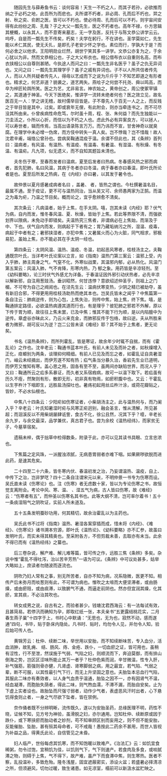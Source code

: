 <!-- { "loadSidebar": true } -->
　　随园先生与薛寿鱼书云：谈何容易！天生一不朽之人，而其子若孙，必欲推而纳之于必朽之地，此吾所为而悲也。夫所谓不朽者，非必周、孔而后不朽也，羿之射、秋之奕、俞跗之医，皆可以不朽也。使必待周、孔而后可以不朽，则宇宙间安得有此纷纷之周、孔哉？子之大父一瓢先生，医之不朽者也。高年不禄，仆方思辑其梗概，以永其人，而不意寄来墓志，无一字及医，反托于与陈文恭公讲学云云。呜呼，自是而一瓢先生不传矣，朽矣！夫学在躬行，不在讲也。圣学莫如仁，先生能以术仁其民，使无夭扎，是即孔子老安少怀之学也。素位而行，学孰大于是？而何必舍之以他求。王阳明勋业烂然，胡世宁笑其多一讲学。文恭公亦复为之，于余心犹以为非。然而文恭相公也，子之大父布衣也。相公借布衣以自重则名高，而布衣挟相公以自尊则甚陋。今执途人而问之曰：一瓢先生非名医乎？虽子之仇无异词也。又问之曰：一瓢先生其理学乎？虽子之戚有异词也。子不以人所共信者传先人，而以人所共疑者传先人，得毋以艺成而下之说为斤斤乎？不知艺即道之有形者也。精求之，何艺非道？貌袭之，道艺两失。燕哙子之何尝不托尧、舜以鸣高，而卒为梓匠轮舆所笑。医之为艺，尤非易言。神农始之，黄帝创之，周公使冢宰镇之，其道通于神圣。今天下医绝矣，惟讲学一流转未绝者何也？医之效立见，故名医百无一人：学之讲无稽，故村儒举目皆是。子不尊先人于百无一人之上，而反贱之于举目皆是其中，过矣。即或衰年无俚，有此附会，则亦当牵连书之，而不可尽没其所由来。仆曾疾病性命危笃，尔时虽十周，程、张、朱何益？而先生独能以一刀圭活之，仆所以心折，而信以为不朽之人也。虑此外必有异案良方，可以拯人，可以寿世者，辑而传焉，当高出语录陈言万万。而乃讳而不宣，甘舍神奇以就臭腐。在理学中未必增一伪席，而方伎中转失一真人矣。岂不悖哉？岂不惜哉！故人沈君辛甫，端恪公曾孙也。尝病吴鞠通混疫于温。余谓不但此也，其《条辨》首列曰：温病者，有风温、有温热、有温疫、有温毒、有暑温、有湿温、有秋燥、有冬温、有温疟。凡九项，似无遗义，而不自知其题旨未清也。

　　夫冬伤于寒，至春而发者曰温病，夏至后发者曰热病。冬春感风热之邪而病者，首先犯肺，名曰风温，其病于冬者亦曰冬温，病于春者亦曰春温，即叶氏所论者是也。夏至后所发之热病，在《内经》亦曰暑，以其发于暑令也。

　　故仲景以夏月感暑成病者名曰 ，盖暑、 者，皆热之谓也。今杜撰暑温名目，最属不通。至于疫证，更不可与温热同治，当从吴又可、余师愚两家为正鹄。而温之为毒为疟，乃温之节目矣。概而论之，宜乎愈辨愈不清矣。

　　其次条云：凡病温者，始于上焦，在手太阴。嘻，岂其未读《内经》耶？伏气为病，自内而发，惟冬春风温、夏、秋燥，皆始于上焦。若此等界限不清，而强欲划界以限病，未免动手即错矣。夫温热究三焦者，非谓病必在上焦始，而渐及于中、下也。伏气自内而发，则病起于下者有之；胃乃藏垢纳污之所，湿温、疫毒，病起于中者有之；暑邪挟湿者，亦犯中焦；又暑属火而心为火脏，同气相求，邪极易犯，虽始上焦，亦不能必其在手太阴一经也。

　　第四条云：太阴风温、温热、温疫、冬温，初起恶风寒者，桂枝汤主之。夫鞠通既宗叶氏，当详考叶氏论案以立言，如《指南》温热门第三案云：温邪上受，内入乎肺，肺主周身之气，气窒不化，外寒似战栗，其温邪内郁，必从热化。风温门第五案云：风温入肺，气不肯降，形寒内热，乃 郁之象。用药皆是辛凉轻剂。至《幼科要略》，论三时伏气外感尤为详备。于春温证因外邪引动伏热者，必先辛凉以解新邪，自注用葱豉汤。垂训昭然，何甘违悖？意欲绍述仲圣乎，则祖上之门楣，不可夸为自己之阀阅也。在泾先生云：温病伏寒变热，少阴之精已被劫夺，虽有新旧合邪，不得更用用桂枝汤助热而绝其本也。岂吴氏皆未之闻乎？中焦篇第一条自注云：肺病逆传，则为心包，上焦失治，则传中焦，始上焦，终下焦。嘻，是鞠通排定路径，必欲温热病遵其道而行也，有是理乎？彼犯肺之邪若不外解，原以下传于胃为顺，故往往上焦未罢，已及中焦；惟其不能下行为顺，是以内陷膻中为逆传。章虚谷亦昧此义，乃云火来克金，而肺邪反传于包络，故曰逆。夫从所胜来者为微邪，胡可反以为逆？岂二公皆未读《难经》耶？其不始于上焦者，更无论矣。

　　书名《温热条辨》，而所列霍乱，皆是寒证，故余年少时辄不自揣，而有《霍乱论》之作也。沈辛老云：鞠通书蓝本叶氏，有前人未见及而补之者，如秋燥增入正化，痉螈别为两条，谈理抑何精细。有前人已见及而忘之者，如霍乱证自具暑湿门，岫云未经摘出，而伊芳遂不知有热；疝气条当分暴久治，香岩先生业已道明，而伊芳又惟知有寒。盖心思之用，固各有至不至，虽两间亦缺陷世界，而况人乎？又曰：鞠通所云之疝多系暴证，而久者又系宿瘕病，故可一以温下取下。若疝虽有历久不痊，然聚则有形，散即无形，初非真有物焉，如瘀积腹中也。又云：干霍乱以生芋杵汁下咽即生，远胜盐汤探吐也。暑疡初起用丝瓜杵汁涂，或荷花瓣贴之，皆妙，不必水仙根也。

　　中焦八十四条云：少阳疟如伤寒证者，小柴胡汤主之，此与温热何与，而乃阑入乎？辛老云：叶氏知暑湿时疟与风寒正疟迥别，融会圣言，惟从清解，所见甚超；而洄溪反以不用柴胡屡肆诋訾，食古不化，徐公且然，况其下乎？噫，辛老长余九岁，与余交最深，品学兼优，真古君子也。尝为余校《温热经纬》，而家贫无子，今墓草宿矣。

　　遗稿未梓，偶于拙草中检得数条，附录于此，亦可以见其读书具眼、立言忠浓也。

　　下焦篇之定风珠，一派腥浊浓腻，无病患胃弱者亦难下咽。如果厥哕欲脱而进此药，是速其危矣。

　　二十四至二十六条，皆冬寒内伏、春温初发之治，乃妄谓温热、温疫，自上、中传下之治，岂非梦呓？四十二条自注谓宋元以来，不明仲景一书专为伤寒而设。吴氏直未读《伤寒论》也。注《伤寒》者无虑数十家，皆以为专论伤寒之书，故恒觉支离附会。考论中风、寒、温、 、湿五气为病，古人皆曰伤寒，故《难经》云：“伤寒者有五”，而仲圣以伤寒名其书也。此等大纲不清，岂可率尔着书！五十一条痰湿阻气之阴吹证，实前人所未道及。

　　五十五条发明蚕砂功用，何其精切，故余治霍乱以为主药也。

　　吴氏此书不过将《指南》温热、暑湿各案穿插而成，惜未将《内经》、《难经》、《伤寒论》诸书溯本穷源，即叶氏《温热论》、《幼科要略》亦不汇参，故虽曰发明叶氏，而实未得其精奥也。至采附各方，不但剪裁未善，去取亦有未当。此余不得已而有《温热经纬》之纂也。

　　后三卷杂说，解产难、解儿难等篇，皆可传之作，远胜三焦《条辨》多矣。杂说中惟“霍乱不得吐泻，治以苦辛芳热”一语为可议。《条辨》中可议处甚多，姑举大略如上，庶读者勿随波而逐流也。

　　阴吹乃妇人常有之事，别无所苦者，自亦不知为病，况系隐微，医更不知。相传产后未弥月而啖葱则有此，不可谓为病也。惟吹之太喧而大便坚滞者，或由肠燥，或由瘀阻，或由痰滞，以致腑气不通，而逼走前阴也。然亦但宜润其燥，化其瘀，宣其痰，不必治其吹也。

　　转女成男之说，自古有之，而验者甚少。钱塘沈君西海云：有一法每试有效，且甚简易。若停汛而确知为孕，即取红纸一张，本夫亲书“五更露结桃花实，二月春生燕子巢”十四字于上，书时心中默诵：“无思也，无为也，寂然不动，感而遂通”四句，书毕，贴于卧床内隐处。凡书时、贴时，均勿令人见，并勿令人知，验后始可传人也。

　　黄锦芳云：杜仲、续断二味，举世用以安胎，而不知续断味苦，专入血分，活血消肿，故乳痈、 结、肠风、痔、金疮、跌仆，一切血瘀之证，皆可用也，虽稍有涩性，行不至泄，然误施于气弱、气陷之妇，则顺流而下，奔迫莫御，而有排山倒海之势，岂区区涩味所能止其万一者乎？杜仲色紫而润，辛甘微温，性专入肝，补气强筋，筋强则骨亦健，凡肾虚、肾寒脚弱之病，用之最宜，若气陷、气弱之辈，断不可服，以其性最引气下行，而无上升坚固之意也。夫胎坠本忌血行气陷，其服此二味亦有奏效者，以人身气血贵乎温通，胎坠之因不一，亦有因肾气不温，经血凝滞，而胞胎失荫者，得此二味，则气煦血濡，不滞不漏，而胎自安矣。止为下虚上实者设也。故胎坠而尺强寸弱者，动作少气者，表虚恶风汗时出者，心下悬饥得食则止者，一身之气尽欲下坠者，皆在禁例。

　　奈作俑者既不分辨明晰，流传既久，遂以为安胎圣药，总缘医理不明，药性不晓，证候不知，见方号为神验，虽滑脱之妇，亦尔通用。岂知杜仲、续断原或因于跌仆，或下寒挟瘀而胎动者之妙剂，苟不知审顾区别而妄用之，则不但不能安胎，反能催胎、坠胎，甚有殒其母命者，可不戒哉！愚按此二药余不甚用，而世人皆视为补益之品，得黄氏此论，自信管见之未昏。

　　妇人临产，世俗每虑其饥寒，而不知饱暖以致难产。《治法汇》云：如饥宜食稀粥，勿令过饱，宜稍饥为佳，以饥则气下，气下则速产。若食肉及多食，或啖腻滞之物，则碍于上焦，气不得下，故产难，虽产下而食滞中焦，则生寒热。医者不察，乱投温补，多致危殆。隆冬浅屋，固宜遮蔽密实，添设火盆；若盛暑必择清凉之所，但须避风，切勿过暖，致生诸患。如无凉室，榻前可以新汲水盆贮映之。

